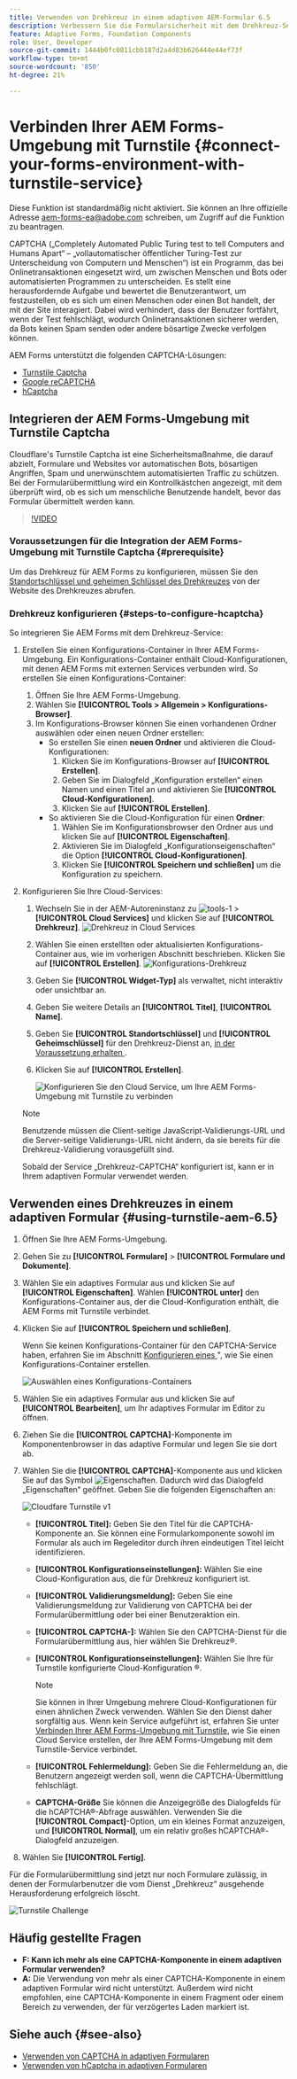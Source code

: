 ```yaml
---
title: Verwenden von Drehkreuz in einem adaptiven AEM-Formular 6.5
description: Verbessern Sie die Formularsicherheit mit dem Drehkreuz-Service mühelos. Schrittweise Anleitung enthalten!
feature: Adaptive Forms, Foundation Components
role: User, Developer
source-git-commit: 1444b0fc0811cbb187d2a4d83b626444e44ef73f
workflow-type: tm+mt
source-wordcount: '850'
ht-degree: 21%

---
```


# Verbinden Ihrer AEM Forms-Umgebung mit Turnstile {#connect-your-forms-environment-with-turnstile-service}


<span class="preview">Diese Funktion ist standardmäßig nicht aktiviert. Sie können an Ihre offizielle Adresse aem-forms-ea@adobe.com schreiben, um Zugriff auf die Funktion zu beantragen.</span>

CAPTCHA („Completely Automated Public Turing test to tell Computers and Humans Apart“ – „vollautomatischer öffentlicher Turing-Test zur Unterscheidung von Computern und Menschen“) ist ein Programm, das bei Onlinetransaktionen eingesetzt wird, um zwischen Menschen und Bots oder automatisierten Programmen zu unterscheiden. Es stellt eine herausfordernde Aufgabe und bewertet die Benutzerantwort, um festzustellen, ob es sich um einen Menschen oder einen Bot handelt, der mit der Site interagiert. Dabei wird verhindert, dass der Benutzer fortfährt, wenn der Test fehlschlägt, wodurch Onlinetransaktionen sicherer werden, da Bots keinen Spam senden oder andere bösartige Zwecke verfolgen können.

AEM Forms unterstützt die folgenden CAPTCHA-Lösungen:

* [Turnstile Captcha](/help/forms/using/integrate-adaptive-forms-turnstile.md)
* [Google reCAPTCHA](/help/forms/using/captcha-adaptive-forms.md)
* [hCaptcha](/help/forms/using/integrate-adaptive-forms-hcaptcha.md)


<!-- ![Turnstile](assets/Turnstile-challenge.png)-->

## Integrieren der AEM Forms-Umgebung mit Turnstile Captcha

Cloudflare&#39;s Turnstile Captcha ist eine Sicherheitsmaßnahme, die darauf abzielt, Formulare und Websites vor automatischen Bots, bösartigen Angriffen, Spam und unerwünschtem automatisierten Traffic zu schützen. Bei der Formularübermittlung wird ein Kontrollkästchen angezeigt, mit dem überprüft wird, ob es sich um menschliche Benutzende handelt, bevor das Formular übermittelt werden kann.

>[!VIDEO](https://video.tv.adobe.com/v/3440940/)

### Voraussetzungen für die Integration der AEM Forms-Umgebung mit Turnstile Captcha {#prerequisite}

Um das Drehkreuz für AEM Forms zu konfigurieren, müssen Sie den [Standortschlüssel und geheimen Schlüssel des Drehkreuzes](https://developers.cloudflare.com/turnstile/get-started/) von der Website des Drehkreuzes abrufen.

### Drehkreuz konfigurieren {#steps-to-configure-hcaptcha}

So integrieren Sie AEM Forms mit dem Drehkreuz-Service:

1. Erstellen Sie einen Konfigurations-Container in Ihrer AEM Forms-Umgebung. Ein Konfigurations-Container enthält Cloud-Konfigurationen, mit denen AEM Forms mit externen Services verbunden wird. So erstellen Sie einen Konfigurations-Container:
   1. Öffnen Sie Ihre AEM Forms-Umgebung.
   1. Wählen Sie **[!UICONTROL Tools > Allgemein > Konfigurations-Browser]**.
   1. Im Konfigurations-Browser können Sie einen vorhandenen Ordner auswählen oder einen neuen Ordner erstellen:
      * So erstellen Sie einen **neuen Ordner** und aktivieren die Cloud-Konfigurationen:
         1. Klicken Sie im Konfigurations-Browser auf **[!UICONTROL Erstellen]**.
         1. Geben Sie im Dialogfeld „Konfiguration erstellen“ einen Namen und einen Titel an und aktivieren Sie **[!UICONTROL Cloud-Konfigurationen]**.
         1. Klicken Sie auf **[!UICONTROL Erstellen]**.
      * So aktivieren Sie die Cloud-Konfiguration für einen **Ordner**:
         1. Wählen Sie im Konfigurationsbrowser den Ordner aus und klicken Sie auf **[!UICONTROL Eigenschaften]**.
         1. Aktivieren Sie im Dialogfeld „Konfigurationseigenschaften“ die Option **[!UICONTROL Cloud-Konfigurationen]**.
         1. Klicken Sie **[!UICONTROL Speichern und schließen]** um die Konfiguration zu speichern.

1. Konfigurieren Sie Ihre Cloud-Services:
   1. Wechseln Sie in der AEM-Autoreninstanz zu ![tools-1](assets/tools-1.png) > **[!UICONTROL Cloud Services]** und klicken Sie auf **[!UICONTROL Drehkreuz]**.
      ![Drehkreuz in Cloud Services](assets/turnstile-in-ui.png)
   1. Wählen Sie einen erstellten oder aktualisierten Konfigurations-Container aus, wie im vorherigen Abschnitt beschrieben. Klicken Sie auf **[!UICONTROL Erstellen]**.
      ![Konfigurations-Drehkreuz](assets/config-hcaptcha.png)
   1. Geben Sie **[!UICONTROL Widget-Typ]** als verwaltet, nicht interaktiv oder unsichtbar an.
   1. Geben Sie weitere Details an **[!UICONTROL Titel]**, **[!UICONTROL Name]**.
   1. Geben Sie **[!UICONTROL Standortschlüssel]** und **[!UICONTROL Geheimschlüssel]** für den Drehkreuz-Dienst an, [ in der Voraussetzung erhalten ](#prerequisite).
   1. Klicken Sie auf **[!UICONTROL Erstellen]**.

      ![Konfigurieren Sie den Cloud Service, um Ihre AEM Forms-Umgebung mit Turnstile zu verbinden](assets/config-turntstile.png)

   >[!NOTE]
   > Benutzende müssen die Client-seitige JavaScript-Validierungs-URL und die Server-seitige Validierungs-URL nicht ändern, da sie bereits für die Drehkreuz-Validierung vorausgefüllt sind.

   Sobald der Service „Drehkreuz-CAPTCHA“ konfiguriert ist, kann er in Ihrem adaptiven Formular verwendet werden.

## Verwenden eines Drehkreuzes in einem adaptiven Formular {#using-turnstile-aem-6.5}

1. Öffnen Sie Ihre AEM Forms-Umgebung.
1. Gehen Sie zu **[!UICONTROL Formulare]** > **[!UICONTROL Formulare und Dokumente]**.
1. Wählen Sie ein adaptives Formular aus und klicken Sie auf **[!UICONTROL Eigenschaften]**. Wählen **[!UICONTROL unter]** den Konfigurations-Container aus, der die Cloud-Konfiguration enthält, die AEM Forms mit Turnstile verbindet.
1. Klicken Sie auf **[!UICONTROL Speichern und schließen]**.

   Wenn Sie keinen Konfigurations-Container für den CAPTCHA-Service haben, erfahren Sie im Abschnitt [Konfigurieren eines ](#configure-turnstile-steps-to-configure-hcaptcha)&quot;, wie Sie einen Konfigurations-Container erstellen.

   ![Auswählen eines Konfigurations-Containers](assets/captcha-properties.png)

1. Wählen Sie ein adaptives Formular aus und klicken Sie auf **[!UICONTROL Bearbeiten]**, um Ihr adaptives Formular im Editor zu öffnen.
1. Ziehen Sie die **[!UICONTROL CAPTCHA]**-Komponente im Komponentenbrowser in das adaptive Formular und legen Sie sie dort ab.
1. Wählen Sie die **[!UICONTROL CAPTCHA]**-Komponente aus und klicken Sie auf das Symbol ![Eigenschaften](assets/configure-icon.svg). Dadurch wird das Dialogfeld „Eigenschaften“ geöffnet. Geben Sie die folgenden Eigenschaften an:

   <!--![Turnstile v2](assets/turnstile-settings-v2.png)-->
   ![Cloudfare Turnstile v1](assets/turnstile-setting-v1.png)

   * **[!UICONTROL Titel]:** Geben Sie den Titel für die CAPTCHA-Komponente an. Sie können eine Formularkomponente sowohl im Formular als auch im Regeleditor durch ihren eindeutigen Titel leicht identifizieren.
   * **[!UICONTROL Konfigurationseinstellungen]:** Wählen Sie eine Cloud-Konfiguration aus, die für Drehkreuz konfiguriert ist.
   * **[!UICONTROL Validierungsmeldung]:** Geben Sie eine Validierungsmeldung zur Validierung von CAPTCHA bei der Formularübermittlung oder bei einer Benutzeraktion ein.
   * **[!UICONTROL CAPTCHA-]:** Wählen Sie den CAPTCHA-Dienst für die Formularübermittlung aus, hier wählen Sie Drehkreuz®.
   * **[!UICONTROL Konfigurationseinstellungen]:** Wählen Sie Ihre für Turnstile konfigurierte Cloud-Konfiguration ®.
     >[!NOTE]
     >Sie können in Ihrer Umgebung mehrere Cloud-Konfigurationen für einen ähnlichen Zweck verwenden. Wählen Sie den Dienst daher sorgfältig aus. Wenn kein Service aufgeführt ist, erfahren Sie unter [Verbinden Ihrer AEM Forms-Umgebung mit Turnstile](#connect-your-forms-environment-with-turnstile-service), wie Sie einen Cloud Service erstellen, der Ihre AEM Forms-Umgebung mit dem Turnstile-Service verbindet.

   * **[!UICONTROL Fehlermeldung]:** Geben Sie die Fehlermeldung an, die Benutzern angezeigt werden soll, wenn die CAPTCHA-Übermittlung fehlschlägt.
   * **CAPTCHA-Größe** Sie können die Anzeigegröße des Dialogfelds für die hCAPTCHA®-Abfrage auswählen. Verwenden Sie die **[!UICONTROL Compact]**-Option, um ein kleines Format anzuzeigen, und **[!UICONTROL Normal]**, um ein relativ großes hCAPTCHA®-Dialogfeld anzuzeigen.

1. Wählen Sie **[!UICONTROL Fertig]**.


Für die Formularübermittlung sind jetzt nur noch Formulare zulässig, in denen der Formularbenutzer die vom Dienst „Drehkreuz“ ausgehende Herausforderung erfolgreich löscht.

![Turnstile Challenge](assets/turnstile-challenge.png)


## Häufig gestellte Fragen

* **F: Kann ich mehr als eine CAPTCHA-Komponente in einem adaptiven Formular verwenden?**
* **A:** Die Verwendung von mehr als einer CAPTCHA-Komponente in einem adaptiven Formular wird nicht unterstützt. Außerdem wird nicht empfohlen, eine CAPTCHA-Komponente in einem Fragment oder einem Bereich zu verwenden, der für verzögertes Laden markiert ist.

## Siehe auch {#see-also}

* [Verwenden von CAPTCHA in adaptiven Formularen](/help/forms/using/captcha-adaptive-forms.md)
* [Verwenden von hCaptcha in adaptiven Formularen](/help/forms/using/integrate-adaptive-forms-hcaptcha.md)
